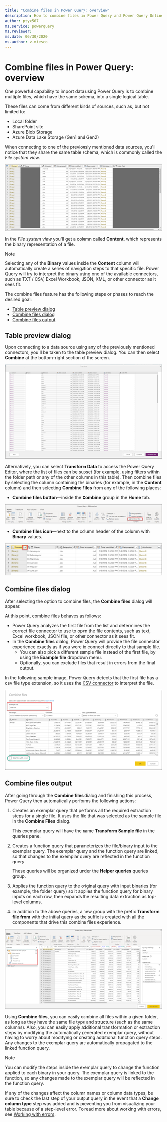 ```yaml
---
title: "Combine files in Power Query: overview" 
description: How to combine files in Power Query and Power Query Online
author: ptyx507
ms.service: powerquery
ms.reviewer: 
ms.date: 06/30/2020
ms.author: v-miesco
---
```


# Combine files in Power Query: overview

One powerful capability to import data using Power Query is to combine multiple files, which have the same schema, into a single logical table. 

These files can come from different kinds of sources, such as, but not limited to:
* Local folder
* SharePoint site
* Azure Blob Storage
* Azure Data Lake Storage (Gen1 and Gen2)

When connecting to one of the previously mentioned data sources, you'll notice that they share the same table schema, which is commonly called the *File system view*.

![File system view](images/me-combine-files-overview-file-system-view.png)

In the *File system view* you'll get a column called **Content**, which represents the binary representation of a file.

>[!Note]
> Selecting any of the **Binary** values inside the **Content** column will automatically create a series of navigation steps to that specific file. Power Query will try to interpret the binary using one of the available connectors, such as TXT / CSV, Excel Workbook, JSON, XML, or other connector as it sees fit.

The combine files feature has the following steps or phases to reach the desired goal:
* [Table preview dialog](#table-preview-dialog)
* [Combine files dialog](#combine-files-dialog)
* [Combine files output](#combine-files-output)

## Table preview dialog

Upon connecting to a data source using any of the previously mentioned connectors, you'll be taken to the table preview dialog. You can then select **Combine** at the bottom-right section of the screen.

![Table preview with combine option](images/combinefiles1.png)

Alternatively, you can select **Transform Data** to access the Power Query Editor, where the list of files can be subset (for example, using filters within the folder path or any of the other columns in this table). Then combine files by selecting the column containing the binaries (for example, in the **Content** column) and then selecting **Combine Files** from any of the following places:

* **Combine files button**&mdash;inside the **Combine** group in the **Home** tab.

![Combine files button in Home tab](images/me-combine-files-overview-combine-files-button-home.png)

* **Combine files icon**&mdash;next to the column header of the column with **Binary** values.

![Combine files icon in column header](images/me-combine-files-overview-combine-files-button-header.png)

## Combine files dialog

After selecting the option to combine files, the **Combine files** dialog will appear.

At this point, combine files behaves as follows:
* Power Query analyzes the first file from the list and determines the correct file connector to use to open the file contents, such as text, Excel workbook, JSON file, or other connector as it sees fit.
* In the **Combine files** dialog, Power Query will provide the file connector experience exactly as if you were to connect directly to that sample file.
  * You can also pick a different sample file instead of the first file, by using the **Example file** dropdown menu.
  * Optionally, you can exclude files that result in errors from the final output.

In the following sample image, Power Query detects that the first file has a csv file type extension, so it uses the [CSV connector](connectors/textcsv.md) to interpret the file.

![Combine files dialog](images/me-combine-files-overview-combine-files-dialog.png)

## Combine files output

After going through the **Combine files** dialog and finishing this process, Power Query then automatically performs the following actions:

1. Creates an exemplar query that performs all the required extraction steps for a single file. It uses the file that was selected as the sample file in the **Combine Files** dialog.

   This exemplar query will have the name **Transform Sample file** in the queries pane.

2. Creates a function query that parameterizes the file/binary input to the exemplar query. The exemplar query and the function query are linked, so that changes to the exemplar query are reflected in the function query.

   These queries will be organized under the **Helper queries** queries group.

3. Applies the function query to the original query with input binaries (for example, the folder query) so it applies the function query for binary inputs on each row, then expands the resulting data extraction as top-level columns.

4. In addition to the above queries, a new group with the prefix **Transform file from** with the initial query as the suffix is created with all the components that drive this combine files experience.

![Combine files output](images/me-combine-files-overview-combine-files-output.png)

Using **Combine files**, you can easily combine all files within a given folder, as long as they have the same file type and structure (such as the same columns).
Also, you can easily apply additional transformation or extraction steps by modifying the automatically generated exemplar query, without having to worry about modifying or creating additional function query steps. Any changes to the exemplar query are automatically propagated to the linked function query.

>[!Note]
>You can modify the steps inside the exemplar query to change the function applied to each binary in your query. The exemplar query is linked to the function, so any changes made to the exemplar query will be reflected in the function query. 
>
>If any of the changes affect the column names or column data types, be sure to check the last step of your output query in the event that a **Change column type** step was added and is preventing you from visualizing your table because of a step-level error. To read more about working with errors, see [Working with errors](working-with-errors.md).  